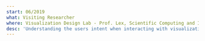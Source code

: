 ```yaml
---
start: 06/2019
what: Visiting Researcher
where: Visualization Design Lab - Prof. Lex, Scientific Computing and Imaging Institute, University of Utah
desc: 'Understanding the users intent when interacting with visualizations.'
---
```

